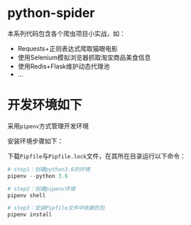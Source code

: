 # python-spider

本系列代码包含各个爬虫项目小实战，如：

- Requests+正则表达式爬取猫眼电影
- 使用Selenium模拟浏览器抓取淘宝商品美食信息
- 使用Redis+Flask维护动态代理池
- ...

# 开发环境如下

采用`pipenv`方式管理开发环境

安装环境步骤如下：

下载`Pipfile`与`Pipfile.lock`文件，在其所在目录运行以下命令：

```python
# step1：创建python3.6的环境
pipenv --python 3.6

# step2：创建pipenv环境
pipenv shell

# step3：安装Pipfile文件中依赖的包
pipenv install
```

